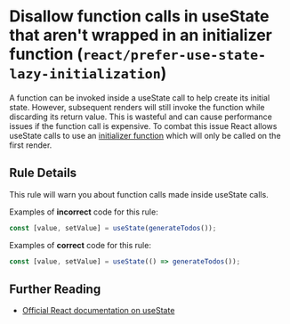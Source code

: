 # Disallow function calls in useState that aren't wrapped in an initializer function (`react/prefer-use-state-lazy-initialization`)

<!-- end auto-generated rule header -->

A function can be invoked inside a useState call to help create its initial state. However, subsequent renders will still invoke the function while discarding its return value. This is wasteful and can cause performance issues if the function call is expensive. To combat this issue React allows useState calls to use an [initializer function](https://react.dev/reference/react/useState#avoiding-recreating-the-initial-state) which will only be called on the first render.

## Rule Details

This rule will warn you about function calls made inside useState calls.

Examples of **incorrect** code for this rule:

```js
const [value, setValue] = useState(generateTodos());
```

Examples of **correct** code for this rule:

```js
const [value, setValue] = useState(() => generateTodos());
```

## Further Reading

- [Official React documentation on useState](https://react.dev/reference/react/useState)
